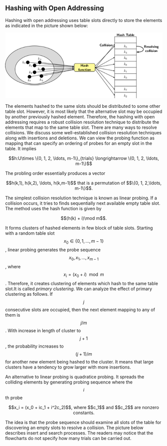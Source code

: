 


## Hashing with Open Addressing

Hashing with open addressing uses table slots directly to store the elements as indicated in the picture shown below:

<p style="text-align:center">
    <img src="../images/hashingOpenAddressing1.png">                                                       
</p>

The elements hashed to the same slots should be distributed to some other table slot. However, it is most likely that the alternative slot may
be occupied by another previously hashed element. Therefore, the hashing with open addressing requires a robust collision resolution technique 
to distribute the elements that map to the same table slot. There are many ways to resolve collisions. We discuss some well-established collision
resolution techniques along with insertions and deletions. We can view the probing function as mapping that can specify an ordering of probes 
for an empty slot in the table. It implies

<p style="text-align:center">
    $$h:U\times \{0, 1, 2, \ldots, m-1\}_{trials} \longrightarrow  \{0, 1, 2, \ldots, m-1\}$$                                          
</p>

The probling order essentially produces a vector 

<p style="text-align:center">
    $$h(k,1), h(k,2), \ldots, h(k,m-1)$$ that is a permutation of $$\{0, 1, 2,\ldots, m-1\}$$.                                    
</p>

The simplest collision resolution technique is known as linear probing. If a collision occurs, it tries to finds sequentially next available empty 
table slot. The method uses the hash function is given by 

<p style="text-align:center">
$$(h(k) + i)\mod m$$.
</p>

It forms clusters of hashed elements in few block of table slots. Starting with a random table slot $$x_0\in \{0, 1, \ldots, m-1\}$$, linear probing
generates the probe sequence $$x_0, x_1, \ldots, x_{m-1}$$, where $$x_i = (x_0 + i) \mod m$$. Therefore, it creates clustering of elements which hash
to the same table slot.It is called <i>primary clustering</i>. We can analyze the effect of primary clustering as follows. If $$j$$ consecutive slots
are occupied, then the next element mapping to any of them is $$j/m$$. With increase in length of cluster to $$j+1$$, the probability increases 
to $$(j+1)/m$$ for another new element being hashed to the cluster. It means that large clusters have a tendency to grow larger with more insertions.<br>

An alternative to linear probing is quadratice probing. It spreads the colliding elements by generating probing sequence where the $$i$$th probe 

<p style="text-align:center">
$$x_i = (x_0 + ic_1 + i^2c_2)$$, where $$c_1$$ and $$c_2$$ are nonzero constants.  
</p>

The idea is that the probe sequence should examine all slots of the table for discovering an empty slots to resolve a collision. The picture below
describes insert and search processes. The readers may notice that the flowcharts do not specify how many trials can be carried out. 

 
